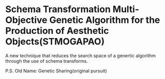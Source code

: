 Schema Transformation Multi-Objective Genetic Algorithm for the Production of Aesthetic Objects(STMOGAPAO)
==============

A new technique that reduces the search space of a genertic algorithm through the use of schema transforms.


P.S.
  Old Name: Genetic Sharing(original pursuit)
